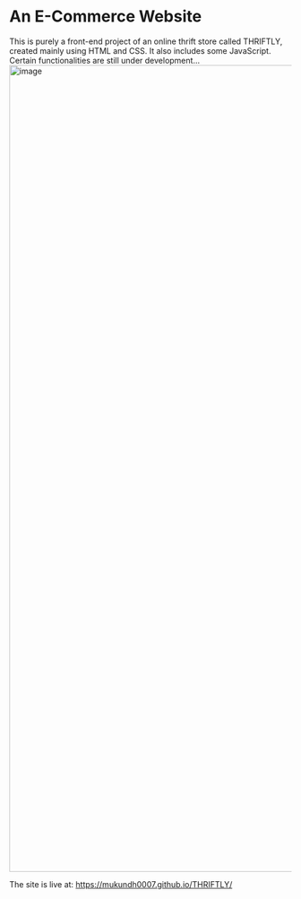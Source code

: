 # An E-Commerce Website
This is purely a front-end project of an online thrift store called THRIFTLY, \
created mainly using HTML and CSS. It also includes some JavaScript. \
Certain functionalities are still under development...\
<img width="1440" alt="image" src="https://github.com/Mukundh0007/THRIFTLY/assets/93877999/bf671e8e-5b8b-4834-af71-4254fb708253">

The site is live at:  https://mukundh0007.github.io/THRIFTLY/
